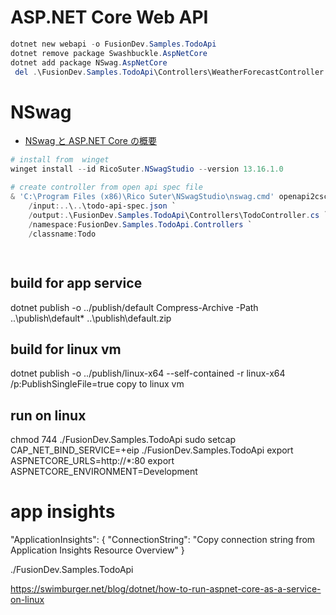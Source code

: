 
# ASP.NET Core Web API

```powershell
dotnet new webapi -o FusionDev.Samples.TodoApi
dotnet remove package Swashbuckle.AspNetCore
dotnet add package NSwag.AspNetCore
 del .\FusionDev.Samples.TodoApi\Controllers\WeatherForecastController.cs
```

# NSwag

- [NSwag と ASP.NET Core の概要](https://learn.microsoft.com/ja-jp/aspnet/core/tutorials/getting-started-with-nswag?view=aspnetcore-6.0&tabs=visual-studio)

```powershell
# install from  winget
winget install --id RicoSuter.NSwagStudio --version 13.16.1.0 

# create controller from open api spec file
& 'C:\Program Files (x86)\Rico Suter\NSwagStudio\nswag.cmd' openapi2cscontroller `
    /input:..\..\todo-api-spec.json `
    /output:.\FusionDev.Samples.TodoApi\Controllers\TodoController.cs `
    /namespace:FusionDev.Samples.TodoApi.Controllers `
    /classname:Todo
```
## 
```csharp

```

## build for app service
dotnet publish -o ../publish/default 
Compress-Archive -Path ..\publish\default\* ..\publish\default.zip

## build for linux vm
dotnet publish -o ../publish/linux-x64 --self-contained -r linux-x64 /p:PublishSingleFile=true
copy to linux vm

## run on linux
chmod 744 ./FusionDev.Samples.TodoApi 
sudo setcap CAP_NET_BIND_SERVICE=+eip ./FusionDev.Samples.TodoApi 
export ASPNETCORE_URLS=http://*:80
export ASPNETCORE_ENVIRONMENT=Development
# app insights
  "ApplicationInsights": {
    "ConnectionString": "Copy connection string from Application Insights Resource Overview"
  }

  
./FusionDev.Samples.TodoApi 

https://swimburger.net/blog/dotnet/how-to-run-aspnet-core-as-a-service-on-linux
